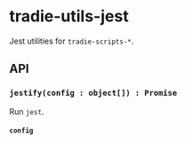 # tradie-utils-jest

Jest utilities for `tradie-scripts-*`.

## API

### `jestify(config : object[]) : Promise`

Run `jest`.

#### `config`

